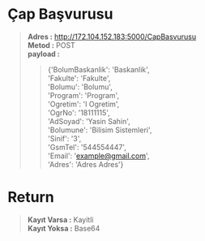 # Çap Başvurusu

>**Adres :** http://172.104.152.183:5000/CapBasvurusu  
>**Metod :** POST     
>**payload :**   
>>{'BolumBaskanlik': 'Baskanlik',  
>>'Fakulte': 'Fakulte',  
>>'Bolumu': 'Bolumu',  
>>'Program': 'Program',  
>>'Ogretim': 'I Ogretim',  
>>'OgrNo': '18111115',  
>>'AdSoyad': 'Yasin Sahin',  
>>'Bolumune': 'Bilisim Sistemleri',  
>>'Sinif': '3',  
>>'GsmTel': '544554447',  
>>'Email': 'example@gmail.com',  
>>'Adres': 'Adres Adres'}  

# Return  
>**Kayıt Varsa :** Kayitli  
>**Kayıt Yoksa :** Base64  